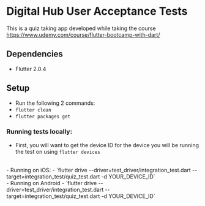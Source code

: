 # Digital Hub User Acceptance Tests

This is a quiz taking app developed while taking the course https://www.udemy.com/course/flutter-bootcamp-with-dart/

## Dependencies
- Flutter 2.0.4 

## Setup
- Run the following 2 commands: 
- `flutter clean`
- `flutter packages get`

### Running tests locally:
- First, you will want to get the device ID for the device you will be running the test on using `flutter devices`
<br />
- Running on iOS: 
- `flutter drive --driver=test_driver/integration_test.dart --target=integration_test/quiz_test.dart -d YOUR_DEVICE_ID`
<br />
- Running on Android
- `flutter drive --driver=test_driver/integration_test.dart --target=integration_test/quiz_test.dart -d YOUR_DEVICE_ID`
